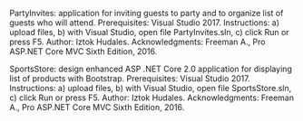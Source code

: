 PartyInvites: application for inviting guests to party and to organize list of guests who will attend.
Prerequisites: Visual Studio 2017.
Instructions: a) upload files, b) with Visual Studio, open file PartyInvites.sln, c) click Run or press F5.
Author: Iztok Hudales.
Acknowledgments: Freeman A., Pro ASP.NET Core MVC Sixth Edition, 2016.

SportsStore: design enhanced ASP .NET Core 2.0 application for displaying list of products with Bootstrap.
Prerequisites: Visual Studio 2017.
Instructions: a) upload files, b) with Visual Studio, open file SportsStore.sln, c) click Run or press F5.
Author: Iztok Hudales.
Acknowledgments: Freeman A., Pro ASP.NET Core MVC Sixth Edition, 2016.
